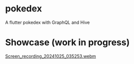 # pokedex
A flutter pokedex with GraphQL and Hive

# Showcase (work in progress)
[Screen_recording_20241025_035253.webm](https://github.com/user-attachments/assets/6a5a30ea-cc5e-4a88-a6fa-2bd99e21e027)
